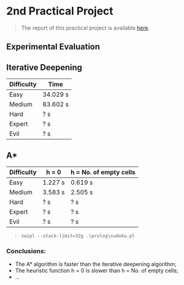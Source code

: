 # 2nd Practical Project

> The report of this practical project is available [here](ia_2nd_project.pdf).

## Experimental Evaluation

## Iterative Deepening

| Difficulty | Time     |
| ---------- | -------- |
| Easy       | 34.029 s |
| Medium     | 83.602 s |
| Hard       | ? s      |
| Expert     | ? s      |
| Evil       | ? s      |

## A*

| Difficulty | h = 0   | h = No. of empty cells |
| ---------- | ------- | ---------------------- |
| Easy       | 1.227 s | 0.619 s                |
| Medium     | 3.583 s | 2.505 s                |
| Hard       | ? s     | ? s                    |
| Expert     | ? s     | ? s                    |
| Evil       | ? s     | ? s                    |

> `swipl --stack-limit=32g .\prolog\sudoku.pl`

### Conclusions:

* The A* algorithm is faster than the iterative deepening algorithm;
* The heuristic function h = 0 is slower than h = No. of empty cells;
* ...